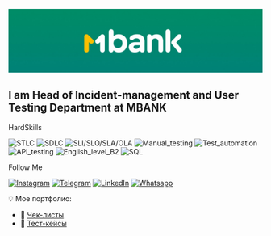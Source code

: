 [![Header](https://github.com/Elturan911/Elturan911/blob/main/assets/1713973786050.jpeg)](https://www.linkedin.com/feed/)

## I am Head of Incident-management and User Testing Department at MBANK

HardSkills

![STLC](https://img.shields.io/badge/STLC-00896d?style=plastic) 
![SDLC](https://img.shields.io/badge/SDLC-00896d?style=plastic)
![SLI/SLO/SLA/OLA](https://img.shields.io/badge/SLI/SLO/SLA/OLA-00896d?style=plastic)
![Manual_testing](https://img.shields.io/badge/Manual_testing-00896d?style=plastic)
![Test_automation](https://img.shields.io/badge/Test_automation-00896d?style=plastic)
![API_testing](https://img.shields.io/badge/API_testing-00896d?style=plastic)
![English_level_B2](https://img.shields.io/badge/English_level_B2-00896d?style=plastic)
![SQL](https://img.shields.io/badge/SQL-00896d?style=plastic)

Follow Me

[![Instagram](https://img.shields.io/badge/-Instagram-00896d?style=plastic&style=for-the-badge&logo=instagram&logoColor=fabf01)](https://www.instagram.com/elturanegemberdiev)
[![Telegram](https://img.shields.io/badge/-Telegram-00896d?style=plastic&style=for-the-badge&logo=telegram&logoColor=fabf01)](https://t.me/elturan)
[![LinkedIn](https://img.shields.io/badge/-LinkedIn-00896d?style=plastic&style=for-the-badge&logo=linkedin&logoColor=fabf01)](https://www.linkedin.com/in/elturan-egemberdiev-8b0678242/)
[![Whatsapp](https://img.shields.io/badge/Whatsapp-00896d?style=plastic&logo=whatsapp&logoColor=fabf01)](https://api.whatsapp.com/send?phone=996222222005)

💡 Мое портфолио:  
- 🔗 [Чек-листы](https://github.com/ТВОЙ_GITHUB/НазваниеПроекта)  
- 🔗 [Тест-кейсы](https://github.com/ТВОЙ_GITHUB/ДругойПроект)